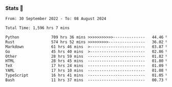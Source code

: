### Stats 👋
<!--START_SECTION:waka-->

```txt
From: 30 September 2022 - To: 08 August 2024

Total Time: 1,596 hrs 7 mins

Python              709 hrs 36 mins >>>>>>>>>>>--------------   44.46 %
Rust                574 hrs 52 mins >>>>>>>>>----------------   36.02 %
Markdown            61 hrs 46 mins  >------------------------   03.87 %
Go                  45 hrs 40 mins  >------------------------   02.86 %
Other               28 hrs 59 mins  -------------------------   01.82 %
HTML                28 hrs 45 mins  -------------------------   01.80 %
TeX                 17 hrs 24 mins  -------------------------   01.09 %
YAML                17 hrs 10 mins  -------------------------   01.08 %
TypeScript          16 hrs 41 mins  -------------------------   01.05 %
Bash                11 hrs 37 mins  -------------------------   00.73 %
```

<!--END_SECTION:waka-->

<!--
**buhaytza2005/buhaytza2005** is a ✨ _special_ ✨ repository because its `README.md` (this file) appears on your GitHub profile.

Here are some ideas to get you started:

- 🔭 I’m currently working on ...
- 🌱 I’m currently learning ...
- 👯 I’m looking to collaborate on ...
- 🤔 I’m looking for help with ...
- 💬 Ask me about ...
- 📫 How to reach me: ...
- 😄 Pronouns: ...
- ⚡ Fun fact: ...
-->


